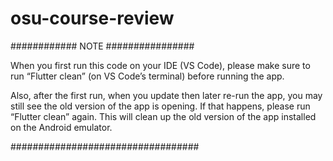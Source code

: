 # osu-course-review

############ NOTE ################

When you first run this code on your IDE (VS Code), please make sure to run “Flutter clean” (on VS Code’s terminal) before running the app.

Also, after the first run, when you update then later re-run the app, you may still see the old version of the app is opening. 
If that happens, please run “Flutter clean” again. This will clean up the old version of the app installed on the Android emulator.

##################################
